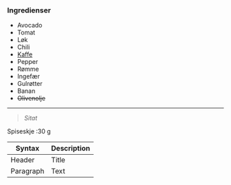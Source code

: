 ### Ingredienser
* Avocado
* Tomat 
* Løk 
* Chili
* [Kaffe](https://lokalhistoriewiki.no/wiki/Kaffe)
* Pepper
* Rømme
* Ingefær
* Gulrøtter
* Banan
* ~~Olivenolje~~
---
> *Sitat*

Spiseskje
:30 g

| Syntax | Description |
| ----------- | ----------- |
| Header | Title |
| Paragraph | Text |
